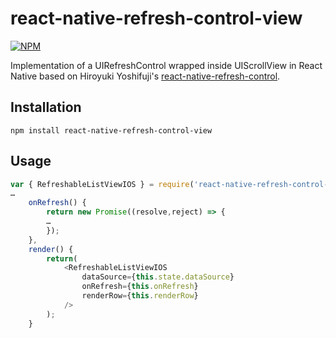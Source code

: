 # react-native-refresh-control-view
[![NPM](https://nodei.co/npm/react-native-refresh-control-view.png?downloads=true)](https://nodei.co/npm/react-native-refresh-control-view/)

Implementation of a UIRefreshControl wrapped inside UIScrollView in React Native
based on Hiroyuki Yoshifuji's [react-native-refresh-control](https://github.com/hrk-ys/react-native-refresh-control).

## Installation

```
npm install react-native-refresh-control-view
```

## Usage

```javascript
var { RefreshableListViewIOS } = require('react-native-refresh-control-view');
…
    onRefresh() {
        return new Promise((resolve,reject) => {
        …
        });
    },
    render() {
        return(
            <RefreshableListViewIOS
                dataSource={this.state.dataSource}
                onRefresh={this.onRefresh}
                renderRow={this.renderRow}
            />
        );
    }
```
